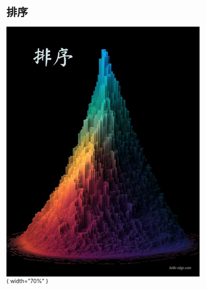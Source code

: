 # 排序

<div class="center-table" markdown>

![排序](../assets/covers/chapter_sorting.jpg){ width="70%" }

</div>
